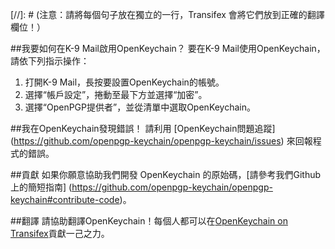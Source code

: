[//]: # (注意：請將每個句子放在獨立的一行，Transifex 會將它們放到正確的翻譯欄位！）

##我要如何在K-9 Mail啟用OpenKeychain？
要在K-9 Mail使用OpenKeychain，請依下列指示操作：
  1. 打開K-9 Mail，長按要設置OpenKeychain的帳號。
  2. 選擇“帳戶設定”，捲動至最下方並選擇“加密”。
  3. 選擇“OpenPGP提供者”，並從清單中選取OpenKeychain。

##我在OpenKeychain發現錯誤！
請利用 [OpenKeychain問題追蹤] (https://github.com/openpgp-keychain/openpgp-keychain/issues) 來回報程式的錯誤。

##貢獻
如果你願意協助我們開發 OpenKeychain 的原始碼，[請參考我們Github上的簡短指南] (https://github.com/openpgp-keychain/openpgp-keychain#contribute-code)。

##翻譯
請協助翻譯OpenKeychain！每個人都可以在[OpenKeychain on Transifex](https://www.transifex.com/projects/p/open-keychain/)貢獻一己之力。